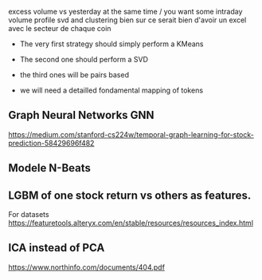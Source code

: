 

excess volume vs yesterday at the same time / you want some intraday volume profile
svd and clustering bien sur
ce serait bien d'avoir un excel avec le secteur de chaque coin



- The very first strategy should simply perform a KMeans 
- The second one should perform a SVD

- the third ones will be pairs based

- we will need a detailled fondamental mapping of tokens



## Graph Neural Networks  GNN
https://medium.com/stanford-cs224w/temporal-graph-learning-for-stock-prediction-58429696f482


## Modele N-Beats

## LGBM of one stock return vs others as features.




For datasets
https://featuretools.alteryx.com/en/stable/resources/resources_index.html


## ICA instead of PCA
https://www.northinfo.com/documents/404.pdf